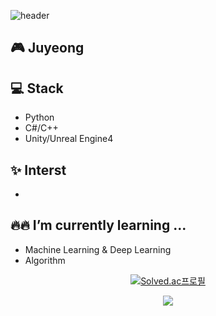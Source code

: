 <!--
**JuyeongHwang/JuyeongHwang** is a ✨ _special_ ✨ repository because its `README.md` (this file) appears on your GitHub profile.

Here are some ideas to get you started:

- 🔭 I’m currently working on ...
- 🌱 I’m currently learning ...
- 👯 I’m looking to collaborate on ...
- 🤔 I’m looking for help with ...
- 💬 Ask me about ...
- 📫 How to reach me: ...
- 😄 Pronouns: ...
- ⚡ Fun fact: ...
-->

![header](https://capsule-render.vercel.app/api?type=${soft}&color=auto&height=${150}&section=header&text=${Hi%20!🥳}&fontSize=${40}&animation=${fadeIn})

## 🎮 Juyeong


## 💻 Stack

- Python 
- C#/C++ 
- Unity/Unreal Engine4 

## ✨ Interst 

- 

## 🔥🔥 I’m currently learning ... 

- Machine Learning & Deep Learning
- Algorithm


<div align="center">

[![Solved.ac프로필](http://mazassumnida.wtf/api/mini/generate_badge?boj=dudyyyy4)](https://solved.ac/dudyyyy4)
  
<img src="http://mazandi.herokuapp.com/api?handle={백준닉네임}&theme=warm"/>
  
</div>
